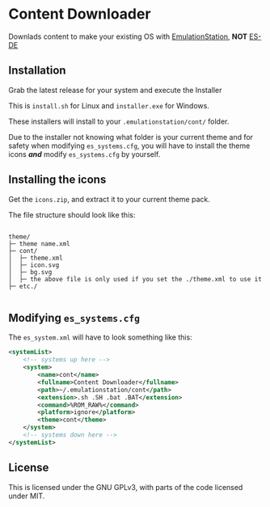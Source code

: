 # Content Downloader

Downlads content to make your existing OS with [EmulationStation](https://emulationstation.org), __NOT__ [ES-DE](https://es-de.org)

## Installation

Grab the latest release for your system and execute the Installer  

This is `install.sh` for Linux and `installer.exe` for Windows.

These installers will install to your `.emulationstation/cont/` folder.

Due to the installer not knowing what folder is your current theme and for safety when modifying `es_systems.cfg`, you will have to install the theme icons *__and__*  modify `es_systems.cfg` by yourself.

## Installing the icons

Get the `icons.zip`, and extract it to your current theme pack.

The file structure should look like this:

``` text

theme/
├─ theme name.xml
├─ cont/
│  ├─ theme.xml
│  ├─ icon.svg
│  ├─ bg.svg
│  ├─ the above file is only used if you set the ./theme.xml to use it
├─ etc./


```

## Modifying `es_systems.cfg`

The `es_system.xml` will have to look something like this:

```xml
<systemList>
    <!-- systems up here -->
    <system>
        <name>cont</name>
        <fullname>Content Downloader</fullname>
        <path>~/.emulationstation/cont</path>
        <extension>.sh .SH .bat .BAT</extension>
        <command>%ROM_RAW%</command>
        <platform>ignore</platform>
        <theme>cont</theme>
    </system>
    <!-- systems down here -->
</systemList>
```

## License

This is licensed under the GNU GPLv3, with parts of the code licensed under MIT.
